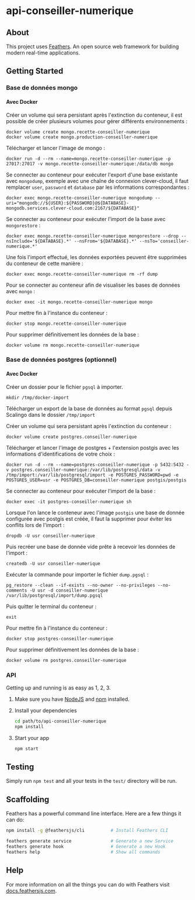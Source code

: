 # api-conseiller-numerique

## About

This project uses [Feathers](http://feathersjs.com). An open source web framework for building modern real-time applications.

## Getting Started

### Base de données mongo

#### Avec Docker

Créer un volume qui sera persistant après l'extinction du conteneur, il est possible de créer plusieurs volumes pour gérer différents environnements :

```shell
docker volume create mongo.recette-conseiller-numerique
docker volume create mongo.production-conseiller-numerique
```

Télécharger et lancer l'image de mongo :

```shell
docker run -d --rm --name=mongo.recette-conseiller-numerique -p 27017:27017 -v mongo.recette-conseiller-numerique:/data/db mongo
```

Se connecter au conteneur pour exécuter l'export d'une base existante avec `mongodump`, exemple avec une chaîne de connexion clever-cloud, il faut remplacer `user`, `password` et `database` par les informations correspondantes :

```shell
docker exec mongo.recette-conseiller-numerique mongodump --uri="mongodb://${USER}:${PASSWORD}@${DATABASE}-mongodb.services.clever-cloud.com:2167/${DATABASE}"
```

Se connecter au conteneur pour exécuter l'import de la base avec `mongorestore` :

```shell
docker exec mongo.recette-conseiller-numerique mongorestore --drop --nsInclude='${DATABASE}.*' --nsFrom='${DATABASE}.*' --nsTo='conseiller-numerique.*'
```

Une fois l'import effectué, les données exportées peuvent être supprimées du conteneur de cette manière :

```shell
docker exec mongo.recette-conseiller-numerique rm -rf dump
```

Pour se connecter au conteneur afin de visualiser les bases de données avec `mongo` :

```shell
docker exec -it mongo.recette-conseiller-numerique mongo
```

Pour mettre fin à l'instance du conteneur :

```shell
docker stop mongo.recette-conseiller-numerique
```

Pour supprimer définitivement les données de la base :

```shell
docker volume rm mongo.recette-conseiller-numerique
```

### Base de données postgres (optionnel)

#### Avec Docker

Créer un dossier pour le fichier `pgsql` à importer.

```shell
mkdir /tmp/docker-import
```

Télécharger un export de la base de données au format `pgsql` depuis Scalingo dans le dossier `/tmp/import`

Créer un volume qui sera persistant après l'extinction du conteneur :

```shell
docker volume create postgres.conseiller-numerique
```

Télécharger et lancer l'image de postgres + l'extension postgis avec les informations d'identifications de votre choix :

```shell
docker run -d --rm --name=postgres-conseiller-numerique -p 5432:5432 -v postgres.conseiller-numerique:/var/lib/postgresql/data -v /tmp/import:/var/lib/postgresql/import -e POSTGRES_PASSWORD=pwd -e POSTGRES_USER=usr -e POSTGRES_DB=conseiller-numerique postgis/postgis
```

Se connecter au conteneur pour exécuter l'import de la base :

```shell
docker exec -it postgres-conseiller-numerique sh
```

Lorsque l'on lance le conteneur avec l'image `postgis` une base de donnée configurée avec postgis est créée, il faut la supprimer pour éviter les conflits lors de l'import :

```shell
dropdb -U usr conseiller-numerique
```

Puis recréer une base de donnée vide prête à recevoir les données de l'import :

```shell
createdb -U usr conseiller-numerique
```

Exécuter la commande pour importer le fichier `dump.pgsql` :

```shell
pg_restore --clean --if-exists --no-owner --no-privileges --no-comments -U usr -d conseiller-numerique /var/lib/postgresql/import/dump.pgsql
```

Puis quitter le terminal du conteneur :

```shell
exit
```

Pour mettre fin à l'instance du conteneur :

```shell
docker stop postgres-conseiller-numerique
```

Pour supprimer définitivement les données de la base :

```shell
docker volume rm postgres.conseiller-numerique
```

### API

Getting up and running is as easy as 1, 2, 3.

1. Make sure you have [NodeJS](https://nodejs.org/) and [npm](https://www.npmjs.com/) installed.
2. Install your dependencies

    ```bash
    cd path/to/api-conseiller-numerique
    npm install
    ```

3. Start your app

    ```bash
    npm start
    ```

## Testing

Simply run `npm test` and all your tests in the `test/` directory will be run.

## Scaffolding

Feathers has a powerful command line interface. Here are a few things it can do:

```bash
npm install -g @feathersjs/cli          # Install Feathers CLI

feathers generate service               # Generate a new Service
feathers generate hook                  # Generate a new Hook
feathers help                           # Show all commands
```

## Help

For more information on all the things you can do with Feathers visit [docs.feathersjs.com](http://docs.feathersjs.com).

